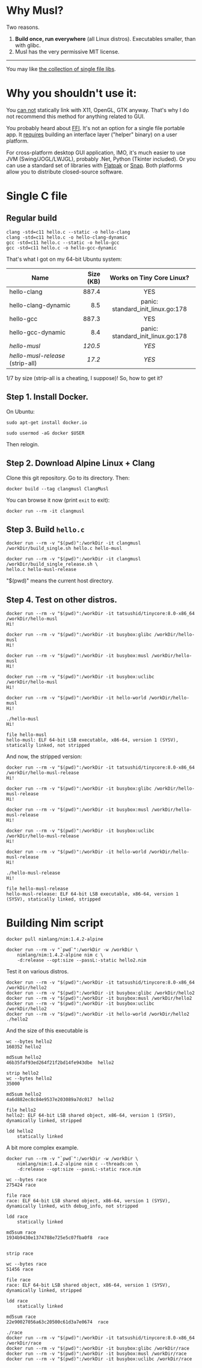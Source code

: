 # Why Musl?

Two reasons.

1. **Build once, run everywhere** (all Linux distros). Executables smaller, than with glibc.
2. Musl has the very permissive MIT license.

--------

You may like [the collection of single file libs](https://github.com/nothings/single_file_libs).

# Why you shouldn't use it:

You [can not](https://lobste.rs/s/qx5zuo/how_create_portable_linux_binaries_even)
statically link with X11, OpenGL, GTK anyway. That's why I do not recommend this method for anything related to GUI.

You probably heard about [FFI](https://en.wikipedia.org/wiki/Foreign_function_interface). It's not an option for a single file portable app.
It [requires](https://github.com/pfalcon/foreign-dlopen) building an interface layer ("helper" binary) on a user platform.

For cross-platform desktop GUI application, IMO, it's much easier to use JVM (Swing/JOGL/LWJGL),
probably .Net, Python (Tkinter included). Or you can use a standard set of libraries with [Flatpak](https://docs.flatpak.org/en/latest/available-runtimes.html) or [Snap](https://snapcraft.io/docs/creating-a-snap). Both platforms allow you to distribute closed-source software.

# Single C file

## Regular build

    clang -std=c11 hello.c --static -o hello-clang
    clang -std=c11 hello.c -o hello-clang-dynamic
    gcc -std=c11 hello.c --static -o hello-gcc
    gcc -std=c11 hello.c -o hello-gcc-dynamic

That's what I got on my 64-bit Ubuntu system:

| Name                    | Size (KB) | Works on Tiny Core Linux?         |
| ----------------------- | --------: | :-------------------------------: |
| hello-clang             |     887.4 | YES                               |
| hello-clang-dynamic     |       8.5 | panic: standard_init_linux.go:178 |
| hello-gcc               |     887.3 | YES                               |
| hello-gcc-dynamic       |       8.4 | panic: standard_init_linux.go:178 |
| *hello-musl*            |   *120.5* | *YES*                             |
| *hello-musl-release* (strip-all)   |    *17.2* | *YES*                             |

1/7 by size (strip-all is a cheating, I suppose)! So, how to get it?

## Step 1. Install Docker.

On Ubuntu:

    sudo apt-get install docker.io

    sudo usermod -aG docker $USER
    
Then relogin.

## Step 2. Download Alpine Linux + Clang

Clone this git repository. Go to its directory. Then:

    docker build --tag clangmusl ClangMusl

You can browse it now (print `exit` to exit):

    docker run --rm -it clangmusl

## Step 3. Build `hello.c`

    docker run --rm -v "$(pwd)":/workDir -it clangmusl /workDir/build_single.sh hello.c hello-musl
    
    docker run --rm -v "$(pwd)":/workDir -it clangmusl /workDir/build_single_release.sh \
    hello.c hello-musl-release

"$(pwd)" means the current host directory.

## Step 4. Test on other distros.

    docker run --rm -v "$(pwd)":/workDir -it tatsushid/tinycore:8.0-x86_64 /workDir/hello-musl
    Hi!

    docker run --rm -v "$(pwd)":/workDir -it busybox:glibc /workDir/hello-musl
    Hi!

    docker run --rm -v "$(pwd)":/workDir -it busybox:musl /workDir/hello-musl
    Hi!

    docker run --rm -v "$(pwd)":/workDir -it busybox:uclibc /workDir/hello-musl
    Hi!

    docker run --rm -v "$(pwd)":/workDir -it hello-world /workDir/hello-musl
    Hi!

    ./hello-musl 
    Hi!

    file hello-musl
    hello-musl: ELF 64-bit LSB executable, x86-64, version 1 (SYSV), statically linked, not stripped

And now, the stripped version:

    docker run --rm -v "$(pwd)":/workDir -it tatsushid/tinycore:8.0-x86_64 /workDir/hello-musl-release
    Hi!

    docker run --rm -v "$(pwd)":/workDir -it busybox:glibc /workDir/hello-musl-release
    Hi!

    docker run --rm -v "$(pwd)":/workDir -it busybox:musl /workDir/hello-musl-release
    Hi!

    docker run --rm -v "$(pwd)":/workDir -it busybox:uclibc /workDir/hello-musl-release
    Hi!

    docker run --rm -v "$(pwd)":/workDir -it hello-world /workDir/hello-musl-release
    Hi!

    ./hello-musl-release
    Hi!

    file hello-musl-release
    hello-musl-release: ELF 64-bit LSB executable, x86-64, version 1 (SYSV), statically linked, stripped

# Building Nim script

```
docker pull nimlang/nim:1.4.2-alpine
```

```
docker run --rm -v "`pwd`":/workDir -w /workDir \
    nimlang/nim:1.4.2-alpine nim c \
    -d:release --opt:size --passL:-static hello2.nim
```

Test it on various distros.

    docker run --rm -v "$(pwd)":/workDir -it tatsushid/tinycore:8.0-x86_64 /workDir/hello2
    docker run --rm -v "$(pwd)":/workDir -it busybox:glibc /workDir/hello2
    docker run --rm -v "$(pwd)":/workDir -it busybox:musl /workDir/hello2
    docker run --rm -v "$(pwd)":/workDir -it busybox:uclibc /workDir/hello2
    docker run --rm -v "$(pwd)":/workDir -it hello-world /workDir/hello2
    ./hello2

And the size of this executable is

```
wc --bytes hello2
160352 hello2

md5sum hello2
46b35faf93ed264f21f2bd14fe943dbe  hello2

strip hello2
wc --bytes hello2
35000

md5sum hello2
4a6d882ec8c84e9537e203089a7dc017  hello2

file hello2
hello2: ELF 64-bit LSB shared object, x86-64, version 1 (SYSV), dynamically linked, stripped

ldd hello2
	statically linked
```

A bit more complex example.

```
docker run --rm -v "`pwd`":/workDir -w /workDir \
    nimlang/nim:1.4.2-alpine nim c --threads:on \
    -d:release --opt:size --passL:-static race.nim

wc --bytes race
275424 race

file race
race: ELF 64-bit LSB shared object, x86-64, version 1 (SYSV), dynamically linked, with debug_info, not stripped

ldd race
	statically linked

md5sum race
1934b9430e1374788e725e5c07fba0f8  race


strip race

wc --bytes race
51456 race

file race
race: ELF 64-bit LSB shared object, x86-64, version 1 (SYSV), dynamically linked, stripped

ldd race
	statically linked

md5sum race
22e90027056a63c20500c61d3a7e0674  race
```

```
./race
docker run --rm -v "$(pwd)":/workDir -it tatsushid/tinycore:8.0-x86_64 /workDir/race
docker run --rm -v "$(pwd)":/workDir -it busybox:glibc /workDir/race
docker run --rm -v "$(pwd)":/workDir -it busybox:musl /workDir/race
docker run --rm -v "$(pwd)":/workDir -it busybox:uclibc /workDir/race
```
